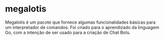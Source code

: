 # megalotis
Megalotis é um pacote que fornece algumas funcionalidades básicas para um interpretador de comandos. Foi criado para o aprendizado da linguagem Go, com a intenção de ser usado para a criação de Chat Bots.
